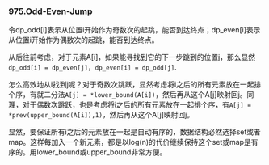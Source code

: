 ### 975.Odd-Even-Jump

令dp_odd[i]表示从位置i开始作为奇数次的起跳，能否到达终点；dp_even[i]表示从位置i开始作为偶数次的起跳，能否到达终点。

从后往前考虑，对于元素A[i]，如果能寻找到它的下一步跳到的位置j，那么显然```dp_odd[i] = dp_even[j]```，```dp_even[i] = dp_odd[j]```.

怎么高效地从i找到j呢？对于奇数次跳跃，显然考虑将i之后的所有元素放在一起排个序，有就二分法```A[j] = *lower_bound(A[i])```，然后再从这个A[j]映射回j。同理，对于偶数次跳跃，也是考虑将i之后的所有元素放在一起排个序，有```A[j] = *prev(upper_bound(A[i]),1)```，然后再从这个A[j]映射回j。

显然，要保证所有i之后的元素放在一起是自动有序的，数据结构必然选择set或者map。这样每加入一个新元素，都是以log(n)的代价继续保持这个set或map是有序的。用lower_bound或upper_bound非常方便。
